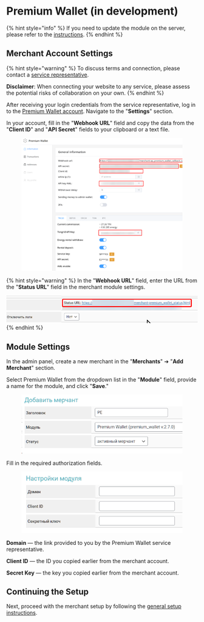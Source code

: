 # Premium Wallet (in development)

{% hint style="info" %}
If you need to update the module on the server, please refer to the [instructions](https://premium.gitbook.io/main/en/basic-settings/faq/kak-obnovit-faily-na-servere#moduli-merchantov).
{% endhint %}

## Merchant Account Settings

{% hint style="warning" %}
To discuss terms and connection, please contact a [service representative](https://t.me/ipichipich).

**Disclaimer**: When connecting your website to any service, please assess the potential risks of collaboration on your own.
{% endhint %}

After receiving your login credentials from the service representative, log in to the [Premium Wallet account](https://pw-api.elastoo.com/login). Navigate to the "**Settings**" section.

In your account, fill in the "**Webhook URL**" field and copy the data from the "**Client ID**" and "**API Secret**" fields to your clipboard or a text file.

<figure><img src="../../../.gitbook/assets/image (2106)_eng.png" alt=""><figcaption></figcaption></figure>

{% hint style="warning" %}
In the "**Webhook URL**" field, enter the URL from the "**Status URL**" field in the merchant module settings.

![](<../../../.gitbook/assets/image (2105)_eng.png>)
{% endhint %}

## Module Settings

In the admin panel, create a new merchant in the "**Merchants**" ➔ "**Add Merchant**" section.

Select Premium Wallet from the dropdown list in the "**Module**" field, provide a name for the module, and click "**Save**."

<figure><img src="../../../.gitbook/assets/image (2104)_eng.png" alt="" width="446"><figcaption></figcaption></figure>

Fill in the required authorization fields.

<figure><img src="../../../.gitbook/assets/image (2103)_eng.png" alt="" width="430"><figcaption></figcaption></figure>

**Domain** — the link provided to you by the Premium Wallet service representative.

**Client ID** — the ID you copied earlier from the merchant account.

**Secret Key** — the key you copied earlier from the merchant account.

## Continuing the Setup

Next, proceed with the merchant setup by following the [general setup instructions](https://premium.gitbook.io/main/en/en/basic-settings/merchants-and-auto-payments/merchants/general-merchant-settings).